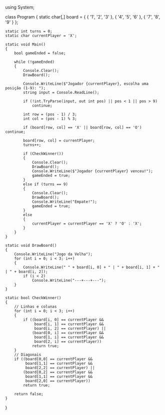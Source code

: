 using System;

class Program
{
    static char[,] board = {
        { '1', '2', '3' },
        { '4', '5', '6' },
        { '7', '8', '9' }
    };

    static int turns = 0;
    static char currentPlayer = 'X';

    static void Main()
    {
        bool gameEnded = false;

        while (!gameEnded)
        {
            Console.Clear();
            DrawBoard();

            Console.WriteLine($"Jogador {currentPlayer}, escolha uma posição (1-9): ");
            string input = Console.ReadLine();

            if (!int.TryParse(input, out int pos) || pos < 1 || pos > 9)
                continue;

            int row = (pos - 1) / 3;
            int col = (pos - 1) % 3;

            if (board[row, col] == 'X' || board[row, col] == 'O') continue;

            board[row, col] = currentPlayer;
            turns++;

            if (CheckWinner())
            {
                Console.Clear();
                DrawBoard();
                Console.WriteLine($"Jogador {currentPlayer} venceu!");
                gameEnded = true;
            }
            else if (turns == 9)
            {
                Console.Clear();
                DrawBoard();
                Console.WriteLine("Empate!");
                gameEnded = true;
            }
            else
            {
                currentPlayer = currentPlayer == 'X' ? 'O' : 'X';
            }
        }
    }

    static void DrawBoard()
    {
        Console.WriteLine("Jogo da Velha");
        for (int i = 0; i < 3; i++)
        {
            Console.WriteLine(" " + board[i, 0] + " | " + board[i, 1] + " | " + board[i, 2]);
            if (i < 2)
                Console.WriteLine("---+---+---");
        }
    }

    static bool CheckWinner()
    {
        // Linhas e colunas
        for (int i = 0; i < 3; i++)
        {
            if ((board[i, 0] == currentPlayer &&
                 board[i, 1] == currentPlayer &&
                 board[i, 2] == currentPlayer) ||
                (board[0, i] == currentPlayer &&
                 board[1, i] == currentPlayer &&
                 board[2, i] == currentPlayer))
                return true;
        }
        // Diagonais
        if ((board[0,0] == currentPlayer &&
             board[1,1] == currentPlayer &&
             board[2,2] == currentPlayer) ||
            (board[0,2] == currentPlayer &&
             board[1,1] == currentPlayer &&
             board[2,0] == currentPlayer))
            return true;

        return false;
    }
}
         
